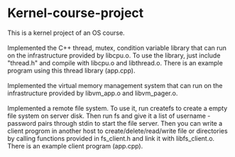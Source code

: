 # Kernel-course-project
This is a kernel project of an OS course. <br />
<br />
Implemented the C++ thread, mutex, condition variable library that can run on the infrastructure provided by libcpu.o. To use the library, just include "thread.h" and compile with libcpu.o and libthread.o. There is an example program using this thread library (app.cpp). <br />
<br />
Implemented the virtual memory management system that can run on the infrastructure provided by libvm_app.o and libvm_pager.o.<br />
<br />
Implemented a remote file system. To use it, run createfs to create a empty file system on server disk. Then run fs and give it a list of username - password pairs through stdin to start the file server. Then you can write a client progrom in another host to create/delete/read/write file or directories by calling functions provided in fs_client.h and link it with libfs_client.o. There is an example client program (app.cpp).
